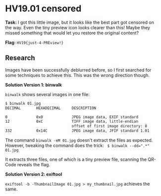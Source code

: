 # HV19.01 censored

**Task:** I got this little image, but it looks like the best part got censored on the way. Even the tiny preview icon looks clearer than this! Maybe they missed something that would let you restore the original content?

**Flag:** `HV19{just-4-PREview!}`

## Research

Images have been successfully deblurred before, so I first searched for some techniques to achieve this. This was the wrong direction though. 

**Solution Version 1: binwalk**

`binwalk` shows several images in one file:

``` bash
$ binwalk 01.jpg                        
DECIMAL       HEXADECIMAL     DESCRIPTION

0             0x0             JPEG image data, EXIF standard
12            0xC             TIFF image data, little-endian 
							  offset of first image directory: 8
332           0x14C           JPEG image data, JFIF standard 1.01

```

The command `binwalk -eM 01.jpg` doesn't extract the files as expected. 
However, tweaking the command does the trick: ` $ binwalk --dd=".*" 01.jpg`

It extracts three files, one of which is a tiny preview file, scanning the QR-Code reveals the flag.

**Solution Version 2: exiftool**

`exiftool -b -ThumbnailImage 01.jpg > my_thumbnail.jpg` achieves the same.



